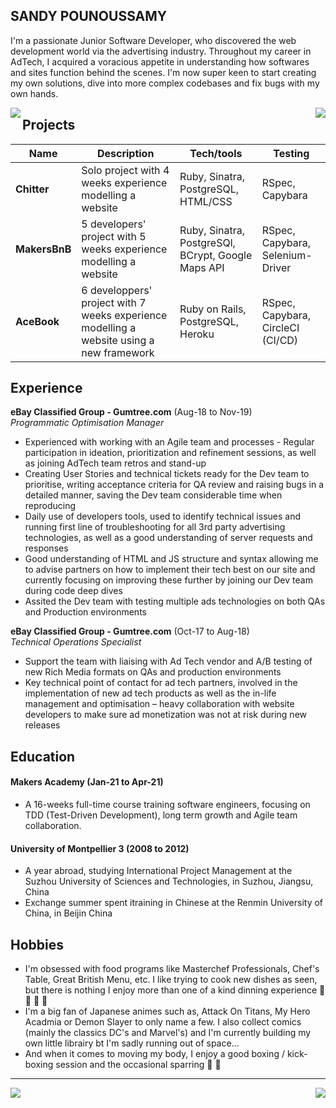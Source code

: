 ## SANDY POUNOUSSAMY 

I'm a passionate Junior Software Developer, who discovered the web development world via the advertising industry. Throughout my career in AdTech, I acquired a voracious appetite in understanding how softwares and sites function behind the scenes. I'm now super keen to start creating my own solutions, dive into more complex codebases and fix bugs with my own hands.

<section>
  <img align="left" src="https://github-readme-stats.vercel.app/api?username=sandyMax974&show_icons=true&theme=gruvbox"/> 
  <img align="right" src="https://github-readme-stats.vercel.app/api/top-langs/?username=sandyMax974&layout=compact&theme=gruvbox"/>
</section>

## Projects

| Name                         | Description       | Tech/tools        | Testing |
| ---------------------------- | ----------------- | ----------------- | ------- |
| **Chitter** | Solo project with 4 weeks experience modelling a website | Ruby, Sinatra, PostgreSQL, HTML/CSS | RSpec, Capybara  |
| **MakersBnB** | 5 developers' project with 5 weeks experience modelling a website | Ruby, Sinatra, PostgreSQl, BCrypt, Google Maps API | RSpec, Capybara, Selenium-Driver |
| **AceBook** | 6 developpers' project with 7 weeks experience modelling a website using a new framework | Ruby on Rails, PostgreSQL, Heroku | RSpec, Capybara, CircleCI (CI/CD) |

## Experience

**eBay Classified Group - Gumtree.com** (Aug-18 to Nov-19)  
_Programmatic Optimisation Manager_

- Experienced with working with an Agile team and processes - Regular participation in ideation, prioritization and refinement sessions, as well as joining AdTech team retros and stand-up
- Creating User Stories and technical tickets ready for the Dev team to prioritise, writing acceptance criteria for QA review and raising bugs in a detailed manner, saving the Dev team considerable time when reproducing
- Daily use of developers tools, used to identify technical issues and running first line of troubleshooting for all 3rd party advertising technologies, as well as a good understanding of server requests and responses
- Good understanding of HTML and JS structure and syntax allowing me to advise partners on how to implement their tech best on our site and currently focusing on improving these further by joining our Dev team during code deep dives
- Assited the Dev team with testing multiple ads technologies on both QAs and Production environments

**eBay Classified Group - Gumtree.com** (Oct-17 to Aug-18)  
_Technical Operations Specialist_

- Support the team with liaising with Ad Tech vendor and A/B testing of new Rich Media formats on QAs and production environments
- Key technical point of contact for ad tech partners, involved in the implementation of new ad tech products as well as the in-life management and optimisation – heavy collaboration with website developers to make sure ad monetization was not at risk during new releases

## Education

#### Makers Academy (Jan-21 to Apr-21)
- A 16-weeks full-time course training software engineers, focusing on TDD (Test-Driven Development), long term growth and Agile team collaboration.

#### University of Montpellier 3 (2008 to 2012)
- A year abroad, studying International Project Management at the Suzhou University of Sciences and Technologies, in Suzhou, Jiangsu, China
- Exchange summer spent itraining in Chinese at the Renmin University of China, in Beijin China

## Hobbies

- I'm obsessed with food programs like Masterchef Professionals, Chef's Table, Great British Menu, etc. I like trying to cook new dishes as seen, but there is nothing I enjoy more than one of a kind dinning experience :bento: :stew: :sushi: :cut_of_meat:
- I'm a big fan of Japanese animes such as, Attack On Titans, My Hero Acadmia or Demon Slayer to only name a few. I also collect comics (mainly the classics DC's and Marvel's) and I'm currently building my own little librairy bt I'm sadly running out of space... 
- And when it comes to moving my body, I enjoy a good boxing / kick-boxing session and the occasional sparring :boxing_glove: :martial_arts_uniform:


----------------------------------------------
<section>
  <img align="left" src="https://github-readme-stats.vercel.app/api?username=sandyMax974&show_icons=true&theme=gruvbox"/> 
  <img align="right" src="https://github-readme-stats.vercel.app/api/top-langs/?username=sandyMax974&layout=compact&theme=gruvbox"/>
</section>

